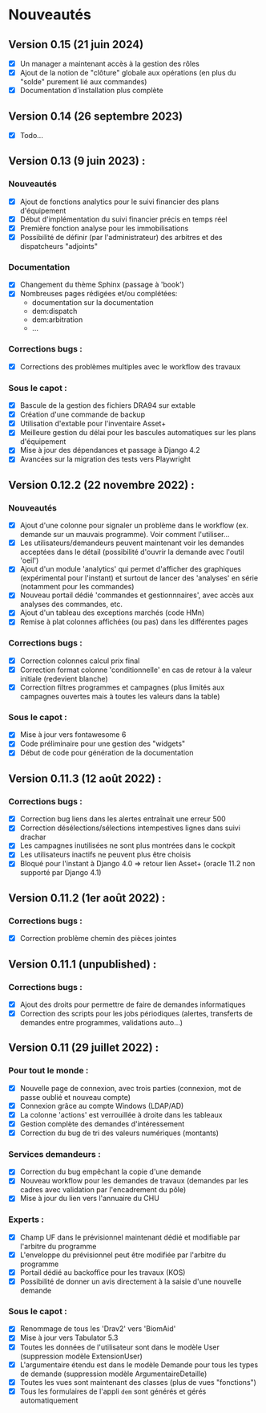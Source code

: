 # Nouveautés

## Version 0.15 (21 juin 2024)

- [X] Un manager a maintenant accès à la gestion des rôles
- [X] Ajout de la notion de "clôture" globale aux opérations (en plus du "solde" purement lié aux commandes)
- [X] Documentation d'installation plus complète

## Version 0.14 (26 septembre 2023)

- [X] Todo...

## Version 0.13 (9 juin 2023) :

### Nouveautés
- [X] Ajout de fonctions analytics pour le suivi financier des plans d'équipement
- [X] Début d'implémentation du suivi financier précis en temps réel
- [X] Première fonction analyse pour les immobilisations
- [X] Possibilité de définir (par l'administrateur) des arbitres et des dispatcheurs "adjoints"

### Documentation
- [X] Changement du thème Sphinx (passage à 'book')
- [X] Nombreuses pages rédigées et/ou complétées:
   - documentation sur la documentation
   - dem:dispatch
   - dem:arbitration
   - ...

### Corrections bugs :

- [X] Corrections des problèmes multiples avec le workflow des travaux

### Sous le capot :

- [X] Bascule de la gestion des fichiers DRA94 sur extable
- [X] Création d'une commande de backup
- [X] Utilisation d'extable pour l'inventaire Asset+
- [X] Meilleure gestion du délai pour les bascules automatiques sur les plans d'équipement
- [X] Mise à jour des dépendances et passage à Django 4.2
- [X] Avancées sur la migration des tests vers Playwright

## Version 0.12.2 (22 novembre 2022) :

### Nouveautés

- [X] Ajout d'une colonne pour signaler un problème dans le workflow (ex. demande sur un mauvais programme). Voir comment l'utiliser...
- [X] Les utilisateurs/demandeurs peuvent maintenant voir les demandes acceptées dans le détail (possibilité d'ouvrir la demande avec l'outil 'oeil')
- [X] Ajout d'un module 'analytics' qui permet d'afficher des graphiques (expérimental pour l'instant) et surtout de lancer des 'analyses' en série (notamment pour les commandes)
- [X] Nouveau portail dédié 'commandes et gestionnnaires', avec accès aux analyses des commandes, etc.
- [X] Ajout d'un tableau des exceptions marchés (code HMn)
- [X] Remise à plat colonnes affichées (ou pas) dans les différentes pages

### Corrections bugs :

- [X] Correction colonnes calcul prix final
- [X] Correction format colonne 'conditionnelle' en cas de retour à la valeur initiale (redevient blanche)
- [X] Correction filtres programmes et campagnes (plus limités aux campagnes ouvertes mais à toutes les valeurs dans la table)

### Sous le capot :

- [X] Mise à jour vers fontawesome 6
- [X] Code préliminaire pour une gestion des "widgets"
- [X] Début de code pour génération de la documentation

## Version 0.11.3 (12 août 2022) :

### Corrections bugs :

- [X] Correction bug liens dans les alertes entraînait une erreur 500
- [X] Correction désélections/sélections intempestives lignes dans suivi drachar
- [X] Les campagnes inutilisées ne sont plus montrées dans le cockpit
- [X] Les utilisateurs inactifs ne peuvent plus être choisis
- [X] Bloqué pour l'instant à Django 4.0 => retour lien Asset+ (oracle 11.2 non supporté par Django 4.1)

## Version 0.11.2 (1er août 2022) :

### Corrections bugs :

- [X] Correction problème chemin des pièces jointes

## Version 0.11.1 (unpublished) :

### Corrections bugs :

- [X] Ajout des droits pour permettre de faire de demandes informatiques
- [X] Correction des scripts pour les jobs périodiques (alertes, transferts de demandes entre programmes,
      validations auto...)

## Version 0.11 (29 juillet 2022) :

### Pour tout le monde :

- [X] Nouvelle page de connexion, avec trois parties (connexion, mot de passe oublié et nouveau compte)
- [X] Connexion grâce au compte Windows (LDAP/AD)
- [X] La colonne 'actions' est verrouillée à droite dans les tableaux
- [X] Gestion complète des demandes d'intéressement
- [X] Correction du bug de tri des valeurs numériques (montants)

### Services demandeurs :

- [X] Correction du bug empêchant la copie d'une demande
- [X] Nouveau workflow pour les demandes de travaux (demandes par les cadres avec validation par l'encadrement du pôle)
- [X] Mise à jour du lien vers l'annuaire du CHU

### Experts :

- [X] Champ UF dans le prévisionnel maintenant dédié et modifiable par l'arbitre du programme
- [X] L'enveloppe du prévisionnel peut être modifiée par l'arbitre du programme
- [X] Portail dédié au backoffice pour les travaux (KOS)
- [X] Possibilité de donner un avis directement à la saisie d'une nouvelle demande

### Sous le capot :

- [X] Renommage de tous les 'Drav2' vers 'BiomAid'
- [X] Mise à jour vers Tabulator 5.3
- [X] Toutes les données de l'utilisateur sont dans le modèle User (suppression modèle ExtensionUser)
- [X] L'argumentaire étendu est dans le modèle Demande pour tous les types de demande (suppression modèle ArgumentaireDetaille)
- [X] Toutes les vues sont maintenant des classes (plus de vues "fonctions")
- [X] Tous les formulaires de l'appli `dem` sont générés et gérés automatiquement
